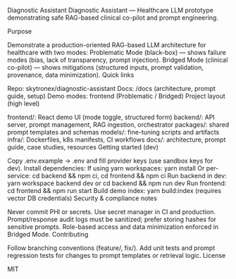 Diagnostic Assistant
Diagnostic Assistant — Healthcare LLM prototype demonstrating safe RAG-based clinical co-pilot and prompt engineering.

Purpose

Demonstrate a production-oriented RAG-based LLM architecture for healthcare with two modes:
Problematic Mode (black-box) — shows failure modes (bias, lack of transparency, prompt injection).
Bridged Mode (clinical co-pilot) — shows mitigations (structured inputs, prompt validation, provenance, data minimization).
Quick links

Repo: skytronex/diagnostic-assistant
Docs: /docs (architecture, prompt guide, setup)
Demo modes: frontend (Problematic / Bridged)
Project layout (high level)

frontend/: React demo UI (mode toggle, structured form)
backend/: API server, prompt management, RAG ingestion, orchestrator
packages/: shared prompt templates and schemas
models/: fine-tuning scripts and artifacts
infra/: Dockerfiles, k8s manifests, CI workflows
docs/: architecture, prompt guide, case studies, resources
Getting started (dev)

Copy .env.example → .env and fill provider keys (use sandbox keys for dev).
Install dependencies:
If using yarn workspaces: yarn install
Or per-service: cd backend && npm ci, cd frontend && npm ci
Run backend in dev: yarn workspace backend dev or cd backend && npm run dev
Run frontend: cd frontend && npm run start
Build demo index: yarn build:index (requires vector DB credentials)
Security & compliance notes

Never commit PHI or secrets. Use secret manager in CI and production.
Prompt/response audit logs must be sanitized; prefer storing hashes for sensitive prompts.
Role-based access and data minimization enforced in Bridged Mode.
Contributing

Follow branching conventions (feature/, fix/).
Add unit tests and prompt regression tests for changes to prompt templates or retrieval logic.
License

MIT